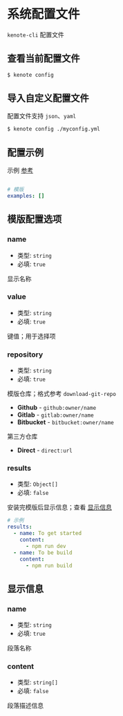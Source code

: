 # 系统配置文件

`kenote-cli` 配置文件

## 查看当前配置文件

```bash
$ kenote config
```

## 导入自定义配置文件

配置文件支持 `json`、`yaml`

```bash
$ kenote config ./myconfig.yml
```

## 配置示例

示例 [参考](https://github.com/kenote/kenote-cli/blob/master/config.yml)
```yaml

# 模版
examples: []
```

## 模版配置选项

### name

- 类型: `string`
- 必填: `true`

显示名称

### value

- 类型: `string`
- 必填: `true`

键值；用于选择项

### repository

- 类型: `string`
- 必填: `true`

模版仓库；格式参考 `download-git-repo` 

- **Github** - `github:owner/name`
- **Gitlab** - `gitlab:owner/name`
- **Bitbucket** - `bitbucket:owner/name`

第三方仓库

- **Direct** - `direct:url`

### results

- 类型: `Object[]`
- 必填: `false`

安装完模版后显示信息；查看 [显示信息](#显示信息)

```yaml
# 示例
results:
  - name: To get started
    content:
      - npm run dev
  - name: To be build
    content:
      - npm run build
```

## 显示信息

### name

- 类型: `string`
- 必填: `true`

段落名称

### content

- 类型: `string[]`
- 必填: `false`

段落描述信息
